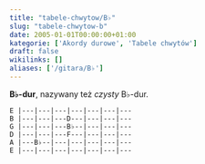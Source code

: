 ```yaml
---
title: "tabele-chwytow/B♭"
slug: "tabele-chwytow-b"
date: 2005-01-01T00:00:00+01:00
kategorie: ['Akordy durowe', 'Tabele chwytów']
draft: false
wikilinks: []
aliases: ['/gitara/B♭']
---
```

**B♭-dur**, nazywany też *czysty* B♭-dur.


```
E |---|---|---|---|---|---|---
B |---|---|---D---|---|---|---
G |---|---|---B♭--|---|---|---
D |---|---|---F---|---|---|---
A |---B♭--|---|---|---|---|---
E |---|---|---|---|---|---|---
```



